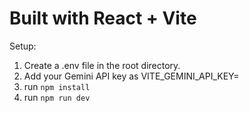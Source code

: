 # Built with React + Vite

Setup:

1. Create a .env file in the root directory.
2. Add your Gemini API key as VITE_GEMINI_API_KEY=<example>
3. run `npm install`
4. run `npm run dev`
